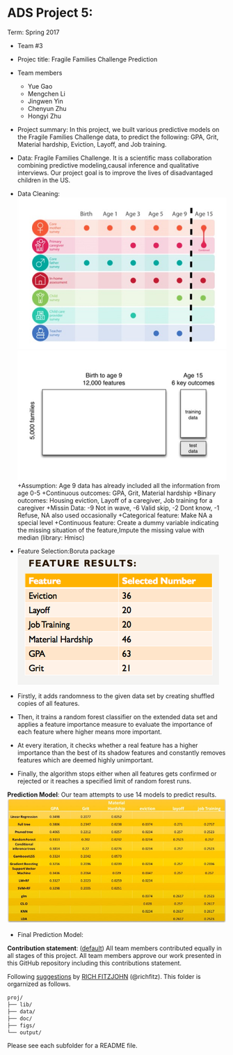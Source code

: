 # ADS Project 5: 

Term: Spring 2017

+ Team #3
+ Projec title: Fragile Families Challenge Prediction
+ Team members
	+ Yue Gao
	+ Mengchen Li
	+ Jingwen Yin
	+ Chenyun Zhu
	+ Hongyi Zhu
+ Project summary: In this project, we built various predictive models on the Fragile Families Challenge data, to predict the following: GPA, Grit, Material hardship, Eviction, Layoff, and Job training.

+ Data: Fragile Families Challenge. It is a scientific mass collaboration combining predictive modeling,causal inference and qualitative interviews. Our project goal is to improve the lives of disadvantaged children in the US.

+ Data Cleaning:
![alt tag](https://github.com/TZstatsADS/Spr2017-proj5-grp3/blob/master/figs/140.pic.jpg)
![alt tag](https://github.com/TZstatsADS/Spr2017-proj5-grp3/blob/master/figs/160.pic.jpg)
+Assumption: Age 9 data has already included all the information from age 0-5
+Continuous outcomes: GPA, Grit, Material hardship
+Binary outcomes: Housing eviction, Layoff of a caregiver, Job training for a caregiver 
+Missin Data: -9 Not in wave, -6 Valid skip, -2 Dont know, -1 Refuse, NA also used occasionally 
+Categorical feature: Make NA a special level
+Continuous feature: Create a dummy variable indicating the missing situation of the feature,Impute the missing value with median (library: Hmisc)

+ Feature Selection:Boruta package
![alt tag](https://github.com/TZstatsADS/Spr2017-proj5-grp3/blob/master/figs/feature%20selection.png)

+ Firstly, it adds randomness to the given data set by creating shuffled copies of all features.
+ Then, it trains a random forest classifier on the extended data set and applies a feature importance measure to evaluate the importance of each feature where higher means more important.
+ At every iteration, it checks whether a real feature has a higher importance than the best of its shadow features and constantly removes features which are deemed highly unimportant.
+ Finally, the algorithm stops either when all features gets confirmed or rejected or it reaches a specified limit of random forest runs.

**Prediction Model**:
Our team attempts to use 14 models to predict results.
![alt tag](https://github.com/TZstatsADS/Spr2017-proj5-grp3/blob/master/figs/Model%20Summary.jpeg)

+ Final Prediction Model:









	
**Contribution statement**: ([default](doc/a_note_on_contributions.md)) All team members contributed equally in all stages of this project. All team members approve our work presented in this GitHub repository including this contributions statement. 

Following [suggestions](http://nicercode.github.io/blog/2013-04-05-projects/) by [RICH FITZJOHN](http://nicercode.github.io/about/#Team) (@richfitz). This folder is orgarnized as follows.

```
proj/
├── lib/
├── data/
├── doc/
├── figs/
└── output/
```

Please see each subfolder for a README file.
